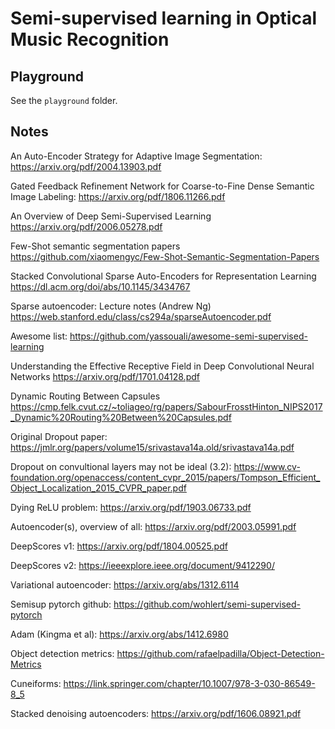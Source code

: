 # Semi-supervised learning in Optical Music Recognition

## Playground

See the `playground` folder.


## Notes

An Auto-Encoder Strategy for Adaptive Image Segmentation:
https://arxiv.org/pdf/2004.13903.pdf

Gated Feedback Refinement Network for Coarse-to-Fine Dense Semantic Image Labeling:
https://arxiv.org/pdf/1806.11266.pdf

An Overview of Deep Semi-Supervised Learning
https://arxiv.org/pdf/2006.05278.pdf

Few-Shot semantic segmentation papers
https://github.com/xiaomengyc/Few-Shot-Semantic-Segmentation-Papers

Stacked Convolutional Sparse Auto-Encoders for Representation Learning
https://dl.acm.org/doi/abs/10.1145/3434767

Sparse autoencoder: Lecture notes (Andrew Ng)
https://web.stanford.edu/class/cs294a/sparseAutoencoder.pdf

Awesome list:
https://github.com/yassouali/awesome-semi-supervised-learning

Understanding the Effective Receptive Field in Deep Convolutional Neural Networks
https://arxiv.org/pdf/1701.04128.pdf

Dynamic Routing Between Capsules
https://cmp.felk.cvut.cz/~toliageo/rg/papers/SabourFrosstHinton_NIPS2017_Dynamic%20Routing%20Between%20Capsules.pdf

Original Dropout paper:
https://jmlr.org/papers/volume15/srivastava14a.old/srivastava14a.pdf

Dropout on convultional layers may not be ideal (3.2):
https://www.cv-foundation.org/openaccess/content_cvpr_2015/papers/Tompson_Efficient_Object_Localization_2015_CVPR_paper.pdf

Dying ReLU problem:
https://arxiv.org/pdf/1903.06733.pdf

Autoencoder(s), overview of all:
https://arxiv.org/pdf/2003.05991.pdf

DeepScores v1:
https://arxiv.org/pdf/1804.00525.pdf

DeepScores v2:
https://ieeexplore.ieee.org/document/9412290/

Variational autoencoder:
https://arxiv.org/abs/1312.6114

Semisup pytorch github:
https://github.com/wohlert/semi-supervised-pytorch

Adam (Kingma et al):
https://arxiv.org/abs/1412.6980

Object detection metrics:
https://github.com/rafaelpadilla/Object-Detection-Metrics

Cuneiforms:
https://link.springer.com/chapter/10.1007/978-3-030-86549-8_5

Stacked denoising autoencoders:
https://arxiv.org/pdf/1606.08921.pdf
